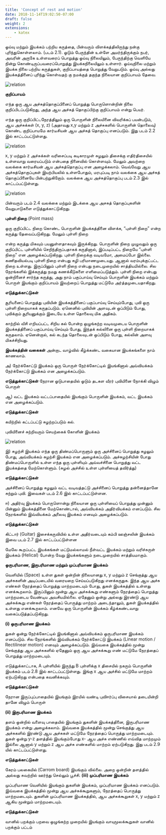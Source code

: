 ```yaml
---
title: 'Concept of rest and motion'
date: 2018-11-14T19:02:50-07:00
draft: false
weight: 2
extensions:
    - katex
---
```


ஓய்வு மற்றும் இயக்கம் பற்றிய கருத்தை, பின்வரும்
விளக்கத்திலிருந்து நன்கு புரிந்துகொள்ளலாம்.
(படம் 2.1). ஓடும் பேருந்தின் உள்ளே அமர்ந்திருக்கும்
நபர், அவரின் அருகே உள்ளவரைப் பொறுத்து
ஓய்வு நிலையிலும், பேருந்திற்கு வெளியே நின்று
கொண்டிருப்பவரைப்பொறுத்து இயக்கநிலையிலும்
உள்ளார். ஓய்வுநிலை மற்றும் இயக்க நிலை பற்றிய
கருத்துகள், குறிப்பாயத்தை பொறுத்து வேறுபடும்.
ஓய்வு அல்லது இயக்கத்தினைப் புரிந்து கொள்வதற் கு
நமக்குத் தகுந்த நிலையான குறிப்பாயம் தேவை.

![relation](/books/physics/part-1/unit-2/2.2.png "")

**குறிப்பாயம்**

எந்த ஒரு ஆய அச்சுத்தொகுப்பினைப் பொறுத்து
பொருளொன்றின் நிலை குறிப்பிடப்படுகிறது, அந்த
ஆய அச்சுத் தொகுப்பிற்கு குறிப்பாயம் என்று பெயர்.

எந்த ஒரு குறிப்பிட்டநேரத்திலும் ஒரு பொருளின்
நிலையினை விவரிக்கப் பயன்படும், ஆய அச்சுக்கள்
(x, y, z) (அதாவது x,y மற்றும் z அச்சுகளில் பொருளின்
தொலைவு) கொண்ட குறிப்பாயமே கார்டீசியன்
ஆய அச்சுத் தொகுப்பு எனப்படும். இது படம் 2.2 இல்
காட்டப்பட்டுள்ளது.


![relation](/books/physics/part-1/unit-2/2.1.png "")

x, y மற்றும் z அச்சுக்கள் வரிசைப்படி கடிகாரமுள்
சுழலும் திசைக்கு எதிர்திசையில் உள்ளவாறு
வரையப்படும் என்பதை நினைவில் கொள்ளவும்.
மேலும் அவற்றை வலக்கை கார்டீசியன் ஆய
அச்சுத்தொகுப்பு என அழைக்கலாம். வெவ்வேறு
ஆய அச்சுத்தொகுப்புகள் இயற்பியலில்
உள்ளபோதும், மரபுப்படி நாம் வலக்கை ஆய அச்சுத்
தொகுப்பினையே பின்பற்றுகிறோம். வலக்கை ஆய
அச்சுத்தொகுப்பு படம் 2.3 இல் காட்டப்பட்டுள்ளது.



![relation](/books/physics/part-1/unit-2/2.3.png "")

பின்வரும் படம் 2.4 வலக்கை மற்றும் இடக்கை
ஆய அசசுத் தொகுப்புகளின் வேறுபாடுகளை
எடுத்துக்காட்டுகிறது.

**புள்ளி நிறை** (Point mass)

ஒரு குறிப்பிட்ட நிறை கொண்ட பொருளின்
இயக்கத்தினை விளக்க, “புள்ளி நிறை” என்ற
கருத்து தேவைப்படுகிறது. மேலும் புள்ளி நிறை

என்ற கருத்து மிகவும் பயனுள்ளதாகவும்
இருக்கிறது. பொருளின் நிறை முழுவதும்
ஒரு குறிப்பிட்ட புள்ளியில் செறிந்திருப்பதாகக்
கருதினால், இப்படிப்பட்ட நிறையே “புள்ளி
நிறை” என அழைக்கப்படுகிறது. புள்ளி நிறைக்கு
வடிவமோ, அமைப்போ இல்லை. கணிதவியல்படி
புள்ளி நிறை என்பது சுழி பரிமாணமுடையது.
ஆனால் வரம்புக்குட்பட்ட நிறை உள்ளது.
இருப்பினும் புள்ளி நிறை என்பது நடைமுறையில்
சாத்தியமில்லை. சில நேரங்களில் இக்கருத்து
நமது கணக்கீடுகளை எளிமைப்படுத்தும். புள்ளி
நிறை என்பது ஒன்றினைச் சார்ந்த கருத்து, அது
நாம் பகுப்பாய்வு செய்யும் பொருளின் இயக்கம்
மற்றும் பொருள் இயங்கும் குறிப்பாயம் இவற்றைப்
பொறுத்து மட்டுமே அர்த்தமுடையதாகிறது.

**எடுத்துக்காட்டுகள்** 

 சூரியனைப் பொறுத்து புவியின்
இயக்கத்தினைப் பகுப்பாய்வு செய்யும்போது, புவி
ஒரு புள்ளி நிறையாகக் கருதப்படும். ஏனெனில்
புவியின் அளவுடன் ஒப்பிடும் போது, புவிக்கும்
சூரியனுக்கும் இடையே உள்ள தொலைவு மிக
அதிகம்.

காற்றில் வீசி எறியப்பட்ட சிறிய கல் போன்ற
ஒழுங்கற்ற வடிவமுடைய பொருளின்
இயக்கத்தினைப் பகுப்பாய்வு செய்யும் போது,
இந்தக் கல்லினை ஒரு புள்ளி நிறையாகக்
கருதலாம். ஏனென்றால், கல் கடந்த
தொலைவுடன் ஒப்பிடும் போது, கல்லின் அளவு
மிகச்சிறியது.

**இயக்கத்தின் வகைகள்**
அன்றாட வாழ்வில் கீழ்க்கண்ட வகையான
இயக்கங்களை நாம் காணலாம்.

அ) நேர்க்கோட்டு இயக்கம்
ஒரு பொருள் நேர்க்கோட்டில் இயங்கினால்
அவ்வியக்கம் நேர்க்கோட்டு இயக்கம் என
அழைக்கப்படும்.

**எடுத்துக்காட்டுகள்**
 நேரான ஓடுபாதையில் ஓடும் தடகள வீரர்
 புவியினை நோக்கி விழும் பொருள்

ஆ) வட்ட இயக்கம்
வட்டப்பாதையில் இயங்கும் பொருளின்
இயக்கம், வட்ட இயக்கம் என அழைக்கப்படும்.

**எடுத்துக்காட்டுகள்**

 கயிற்றில் கட்டப்பட்டு சுழற்றப்படும் கல்.

 புவியினைச் சுற்றிவரும் செயற்கைக் கோளின்
இயக்கம்

![relation](/books/physics/part-1/unit-2/2.5.png "")

இ) சுழற்சி இயக்கம்
எந்த ஒரு திண்மப்பொருளும் ஒரு அச்சினைப்
பொறுத்து சுழலும் போது, அவ்வியக்கம் சுழற்சி
இயக்கம் என அழைக்கப்படும். அச்சுழற்சியின்
போது திண்மப்பொருளில் உள்ள எந்த ஒரு
புள்ளியும் அவ்வச்சினை பொறுத்து வட்ட
இயக்கத்தை மேற்கொள்ளும். (சுழல் அச்சில்
உள்ள புள்ளியைத் தவிர்த்து)

**எடுத்துக்காட்டுகள்**

 அச்சினைப் பொறுத்து சுழலும் வட்ட வடிவத்தட்டு
 அச்சினைப் பொறுத்து தன்னைத்தானே சுற்றும்
புவி.
இவைகள் படம் 2.6 இல் காட்டப்பட்டுள்ளன.

ஈ) அதிர்வு இயக்கம்
பொருளொன்று நிலையான ஒரு புள்ளியைப்
பொறுத்து முன்னும் பின்னும் இயக்கத்தினை
மேற்கொண்டால், அவ்வியக்கம் அதிர்வியக்கம்
எனப்படும். சில நேரங்களில் இவ்வியக்கம்
அலைவு இயக்கம் எனவும் அழைக்கப்படும்.

**எடுத்துக்காட்டுகள்**

 கிட்டார் (Guitar) இசைக்கருவியில் உள்ள
அதிர்வடையும் கம்பி
 ஊஞ்சலின் இயக்கம்
இவை படம் 2.7 இல் காட்டப்பட்டுள்ளன

மேலே கூறப்பட்ட இயக்கங்கள் மட்டுமல்லாமல்
நீள்வட்ட இயக்கம் மற்றும் வரிச்சுருள் இயக்கம்
(Helical) போன்ற வேறு இயக்கங்களும்
நடைமுறையில் சாத்தியமாகும்.

**ஒருபரிமாண, இருபரிமாண மற்றும் முப்பரிமாண இயக்கம்**

வெளியில் (Space) உள்ள துகள் ஒன்றின்
நிலையானது x, y மற்றும் z செங்குத்து ஆய
அச்சுகளின் அடிப்படையில் வரையறை
செய்யப்படுகிறது எனக்கருதுக. இந்த ஆய அச்சு
எண்கள் நேரத்தைப் பொறுத்து மாற்றமடையும்
போது, துகள் இயக்கத்தில் உள்ளது எனக்கூறலாம்.
இருப்பினும் மூன்று ஆய அச்சுக்கூறு எண்களும்
நேரத்தைப் பொறுத்து மாற்றமடைய வேண்டிய
அவசியமில்லை. ஏதேனும் ஒன்று அல்லது இரண்டு
ஆய அச்சுக்கூறு எண்கள் நேரத்தைப் பொருத்து
மாற்றம் அடைந்தாலும், துகள் இயக்கத்தில் உள்ளது
எனக்கூறலாம். எனவே ஒரு பொருளின் இயக்கம்
கீழ்க்கண்டவாறு வகைப்படுத்தப்படுகிறது.

**(i) ஒருபரிமாண இயக்கம்**

துகள் ஒன்று நேர்க்கோட்டில் இயங்கினால்
அவ்வியக்கம் ஒருபரிமாண இயக்கம் எனப்படும்.
சில நேரங்களில் இவ்வியக்கம் நேர்க்கோட்டு
இயக்கம் (Linear motion / Rectilinear motion)
எனவும் அழைக்கப்படும். இவ்வகை இயக்கத்தில்
மூன்று செங்குத்து ஆய அச்சுகளில் ஏதேனும்
ஒரு ஆய அச்சுக்கூறு எண் மட்டுமே நேரத்தைப்
பொறுத்து மாற்றமடையும்.

எடுத்துக்காட்டாக, A புள்ளியில் இருந்து B
புள்ளிக்கு x திசையில் நகரும் பொருளின்
இயக்கம் படம் 2.8 இல் காட்டப்பட்டுள்ளது. இங்கு
x ஆய அச்சில் மட்டுமே மாற்றம் ஏற்படுகிறது
என்பதை கவனிக்கவும்.

**எடுத்துக்காட்டுகள்**

 நேரான இருப்புப்பாதையில் இயங்கும் இரயில்
வண்டி
 புவிஈர்ப்பு விசையால் தடையின்றி தானே
விழும் பொருள்

**(ii) இருபரிமாண இயக்கம்**

தளம் ஒன்றில் வளைவு பாதையில் இயங்கும்
துகளின் இயக்கத்தினை, இருபரிமாண
இயக்கம் என்று அழைக்கலாம். இவ்வகை
இயக்கத்தில் மூன்று செங்குத்து ஆய
அச்சுகளில் இரண்டு ஆய அச்சுகள் மட்டுமே
நேரத்தைப் பொருத்து மாற்றமடையும். துகள்
ஒன்று y-z தளத்தில் இயங்கும்போது x- ஆய
அச்சு எண்ணில் எவ்வித மாற்றமும் இல்லை
ஆனால் y மற்றும் z ஆய அச்சு எண்களில்
மாற்றம் ஏற்படுகிறது. இது படம் 2.9 யில்
காட்டப்பட்டுள்ளது.

**எடுத்துக்காட்டுகள்**

 கேரம் பலகையில் (Carrom board) இயங்கும்
வில்லை.
 அறை ஒன்றின் தளத்தில் அல்லது சுவற்றில்
ஊர்ந்து செல்லும் பூச்சி.
**(iii) முப்பரிமாண இயக்கம்**

முப்பரிமாண வெளியில் இயங்கும் துகளின்
இயக்கம், முப்பரிமாண இயக்கம் எனப்படும்.
இவ்வகை இயக்கத்தில் மூன்று ஆய
அச்சுக்கூறுகளும், நேரத்தைப் பொருத்து
மாற்றமடையும். துகளின் முப்பரிமாண
இயக்கத்தில், ஆய அச்சுக்கூறுகள் x, y மற்றும் z
ஆகிய மூன்றும் மாற்றமடையும்.

**எடுத்துக்காட்டுகள்**

 வானில் பறக்கும் பறவை
 ஒழுங்கற்ற முறையில் இயங்கும் வாயுமூலக்கூறுகள்
 வானில் பறக்கும் பட்டம்

 